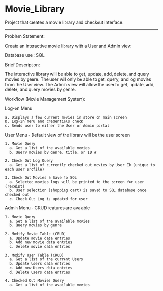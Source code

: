 # Movie_Library
Project that creates a movie library and checkout interface.

_________________________

Problem Statement:  

  Create an interactive movie library with a User and Admin view. 
  

Database use : SQL 
  

Brief Description: 

  The interactive library will be able to get, update, add, delete, and query movies by genre. The user will only be able to get, query, and log movies from the User view.  The   Admin view will allow the user to get, update, add, delete, and query movies by genre.
  

Workflow (Movie Management System): 

  Log-on Menu
  
    a. Displays a few current movies in store on main screen
    b. Log-in menu and credentials check
    c. Sends user to either the User or Admin portal

  User Menu - Default view of the library will be the user screen

    1. Movie Query
      a. Get a list of the available movies
      b. Query movies by genre, title, or ID #
      
    2. Check Out Log Query
      a. Get a list of currently checked out movies by User ID (unique to each user profile)
      
    3. Check Out Movies & Save to SQL
      a. Selected movies logs will be printed to the screen for user (receipt)
      b. User selection (shopping cart) is saved to SQL database once checked out
      c. Check Out Log is updated for user
    
  Admin Menu - CRUD features are avaiable

    1. Movie Query
      a. Get a list of the available movies
      b. Query movies by genre
      
    2. Modify Movie Table (CRUD)
      a. Update movie data entries
      b. Add new movie data entries
      c. Delete movie data entries
      
    3. Modify User Table (CRUD)
      a. Get a list of the current Users
      b. Update Users data entries
      c. Add new Users data entries
      d. Delete Users data entries
      
    4. Checked Out Movies Query
      a. Get a list of the available movies
